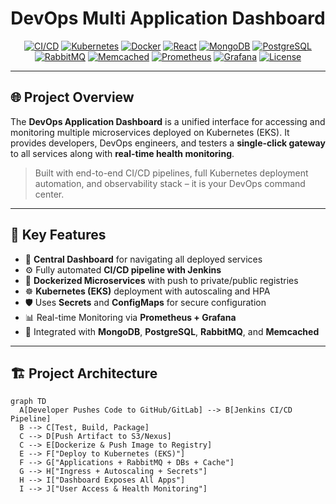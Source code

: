 <div align="center">

#  **DevOps Multi Application Dashboard**

[![CI/CD](https://img.shields.io/badge/Jenkins-CI%2FCD-red?logo=jenkins)](https://www.jenkins.io)
[![Kubernetes](https://img.shields.io/badge/Kubernetes-EKS-blue?logo=kubernetes)](https://kubernetes.io)
[![Docker](https://img.shields.io/badge/Docker-Container-blue?logo=docker)](https://www.docker.com)
[![React](https://img.shields.io/badge/Frontend-React-61DAFB?logo=react)](https://reactjs.org)
[![MongoDB](https://img.shields.io/badge/Database-MongoDB-4EA94B?logo=mongodb)](https://www.mongodb.com)
[![PostgreSQL](https://img.shields.io/badge/Database-PostgreSQL-336791?logo=postgresql)](https://www.postgresql.org)
[![RabbitMQ](https://img.shields.io/badge/Messaging-RabbitMQ-FF6600?logo=rabbitmq)](https://www.rabbitmq.com)
[![Memcached](https://img.shields.io/badge/Cache-Memcached-000000?logo=memcached)](https://memcached.org)
[![Prometheus](https://img.shields.io/badge/Monitoring-Prometheus-E6522C?logo=prometheus)](https://prometheus.io)
[![Grafana](https://img.shields.io/badge/Visualization-Grafana-F46800?logo=grafana)](https://grafana.com)
[![License](https://img.shields.io/github/license/your-org/devops-dashboard)](./LICENSE)

</div>

---

## 🌐 Project Overview

The **DevOps Application Dashboard** is a unified interface for accessing and monitoring multiple microservices deployed on Kubernetes (EKS). It provides developers, DevOps engineers, and testers a **single-click gateway** to all services along with **real-time health monitoring**.

> Built with end-to-end CI/CD pipelines, full Kubernetes deployment automation, and observability stack – it is your DevOps command center.

---

## 🧭 Key Features

- 🔄 **Central Dashboard** for navigating all deployed services
- ⚙️ Fully automated **CI/CD pipeline with Jenkins**
- 🐳 **Dockerized Microservices** with push to private/public registries
- ☸️ **Kubernetes (EKS)** deployment with autoscaling and HPA
- 🛡️ Uses **Secrets** and **ConfigMaps** for secure configuration
- 📊 Real-time Monitoring via **Prometheus + Grafana**
- 💾 Integrated with **MongoDB**, **PostgreSQL**, **RabbitMQ**, and **Memcached**

---

## 🏗️ Project Architecture

```mermaid
graph TD
  A[Developer Pushes Code to GitHub/GitLab] --> B[Jenkins CI/CD Pipeline]
  B --> C[Test, Build, Package]
  C --> D[Push Artifact to S3/Nexus]
  C --> E[Dockerize & Push Image to Registry]
  E --> F["Deploy to Kubernetes (EKS)"]
  F --> G["Applications + RabbitMQ + DBs + Cache"]
  G --> H["Ingress + Autoscaling + Secrets"]
  H --> I["Dashboard Exposes All Apps"]
  I --> J["User Access & Health Monitoring"]

